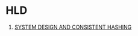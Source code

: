 # HLD
1. [SYSTEM DESIGN AND CONSISTENT HASHING](https://docs.google.com/document/d/1wY6rSGJwqa9uxAsoYZUQ0FumV3Sp5kRBCknUQPT3gcM/edit?usp=sharing)
